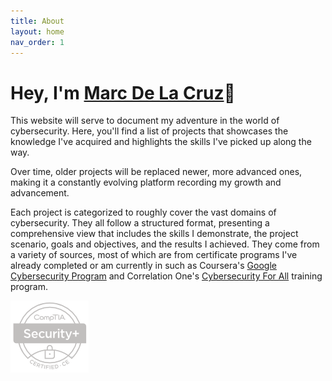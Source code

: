 ```yaml
---
title: About
layout: home
nav_order: 1
---
```

# Hey, I'm <a href="https://www.linkedin.com/in/marcdlc/" target="_blank">Marc De La Cruz</a>👋

This website will serve to document my adventure in the world of cybersecurity. Here, you'll find a list of projects that showcases the knowledge I've acquired and highlights the skills I've picked up along the way.

Over time, older projects will be replaced newer, more advanced ones, making it a constantly evolving platform recording my growth and advancement.

Each project is categorized to roughly cover the vast domains of cybersecurity. They all follow a structured format, presenting a comprehensive view that includes the skills I demonstrate, the project scenario, goals and objectives, and the results I achieved. They come from a variety of sources, most of which are from certificate programs I've already completed or am currently in such as Coursera's <a href="https://www.credly.com/badges/2dd1e480-11bc-4096-ad6f-8760fb1b0fb4/public_url" target="_blank">Google Cybersecurity Program</a> and Correlation One's <a href="https://www.correlation-one.com/cybersecurity" target="_blank">Cybersecurity For All</a> training program. 

<a href="https://www.credly.com/badges/1800b82f-7099-4fe1-8b44-832154f733ea/public_url" target="_blank"><img src="assets/images/sec+_logo.png"></a>
